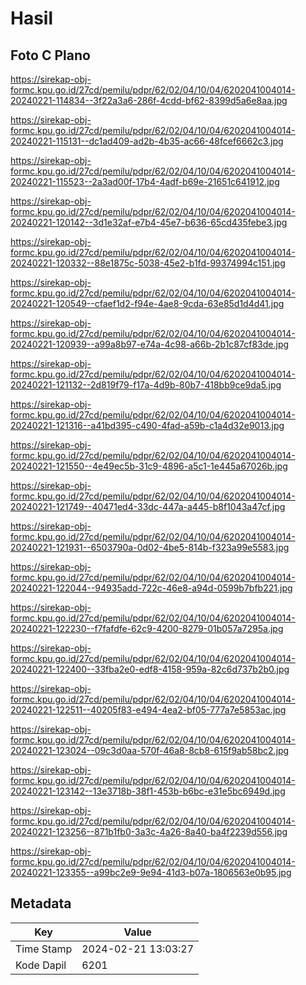 # Hasil

## Foto C Plano

https://sirekap-obj-formc.kpu.go.id/27cd/pemilu/pdpr/62/02/04/10/04/6202041004014-20240221-114834--3f22a3a6-286f-4cdd-bf62-8399d5a6e8aa.jpg

https://sirekap-obj-formc.kpu.go.id/27cd/pemilu/pdpr/62/02/04/10/04/6202041004014-20240221-115131--dc1ad409-ad2b-4b35-ac66-48fcef6662c3.jpg

https://sirekap-obj-formc.kpu.go.id/27cd/pemilu/pdpr/62/02/04/10/04/6202041004014-20240221-115523--2a3ad00f-17b4-4adf-b69e-21651c641912.jpg

https://sirekap-obj-formc.kpu.go.id/27cd/pemilu/pdpr/62/02/04/10/04/6202041004014-20240221-120142--3d1e32af-e7b4-45e7-b636-65cd435febe3.jpg

https://sirekap-obj-formc.kpu.go.id/27cd/pemilu/pdpr/62/02/04/10/04/6202041004014-20240221-120332--88e1875c-5038-45e2-b1fd-99374994c151.jpg

https://sirekap-obj-formc.kpu.go.id/27cd/pemilu/pdpr/62/02/04/10/04/6202041004014-20240221-120549--cfaef1d2-f94e-4ae8-9cda-63e85d1d4d41.jpg

https://sirekap-obj-formc.kpu.go.id/27cd/pemilu/pdpr/62/02/04/10/04/6202041004014-20240221-120939--a99a8b97-e74a-4c98-a66b-2b1c87cf83de.jpg

https://sirekap-obj-formc.kpu.go.id/27cd/pemilu/pdpr/62/02/04/10/04/6202041004014-20240221-121132--2d819f79-f17a-4d9b-80b7-418bb9ce9da5.jpg

https://sirekap-obj-formc.kpu.go.id/27cd/pemilu/pdpr/62/02/04/10/04/6202041004014-20240221-121316--a41bd395-c490-4fad-a59b-c1a4d32e9013.jpg

https://sirekap-obj-formc.kpu.go.id/27cd/pemilu/pdpr/62/02/04/10/04/6202041004014-20240221-121550--4e49ec5b-31c9-4896-a5c1-1e445a67026b.jpg

https://sirekap-obj-formc.kpu.go.id/27cd/pemilu/pdpr/62/02/04/10/04/6202041004014-20240221-121749--40471ed4-33dc-447a-a445-b8f1043a47cf.jpg

https://sirekap-obj-formc.kpu.go.id/27cd/pemilu/pdpr/62/02/04/10/04/6202041004014-20240221-121931--6503790a-0d02-4be5-814b-f323a99e5583.jpg

https://sirekap-obj-formc.kpu.go.id/27cd/pemilu/pdpr/62/02/04/10/04/6202041004014-20240221-122044--94935add-722c-46e8-a94d-0599b7bfb221.jpg

https://sirekap-obj-formc.kpu.go.id/27cd/pemilu/pdpr/62/02/04/10/04/6202041004014-20240221-122230--f7fafdfe-62c9-4200-8279-01b057a7295a.jpg

https://sirekap-obj-formc.kpu.go.id/27cd/pemilu/pdpr/62/02/04/10/04/6202041004014-20240221-122400--33fba2e0-edf8-4158-959a-82c6d737b2b0.jpg

https://sirekap-obj-formc.kpu.go.id/27cd/pemilu/pdpr/62/02/04/10/04/6202041004014-20240221-122511--40205f83-e494-4ea2-bf05-777a7e5853ac.jpg

https://sirekap-obj-formc.kpu.go.id/27cd/pemilu/pdpr/62/02/04/10/04/6202041004014-20240221-123024--09c3d0aa-570f-46a8-8cb8-615f9ab58bc2.jpg

https://sirekap-obj-formc.kpu.go.id/27cd/pemilu/pdpr/62/02/04/10/04/6202041004014-20240221-123142--13e3718b-38f1-453b-b6bc-e31e5bc6949d.jpg

https://sirekap-obj-formc.kpu.go.id/27cd/pemilu/pdpr/62/02/04/10/04/6202041004014-20240221-123256--871b1fb0-3a3c-4a26-8a40-ba4f2239d556.jpg

https://sirekap-obj-formc.kpu.go.id/27cd/pemilu/pdpr/62/02/04/10/04/6202041004014-20240221-123355--a99bc2e9-9e94-41d3-b07a-1806563e0b95.jpg


## Metadata

| Key        | Value               |
| ---------- | ------------------- |
| Time Stamp | 2024-02-21 13:03:27 |
| Kode Dapil | 6201                |



